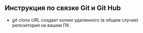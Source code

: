 ## Инструкция по связке Git и Git Hub

- _git clone URL_ создает копию удаленного (в общем случае) репозитория на вашем ПК. 
